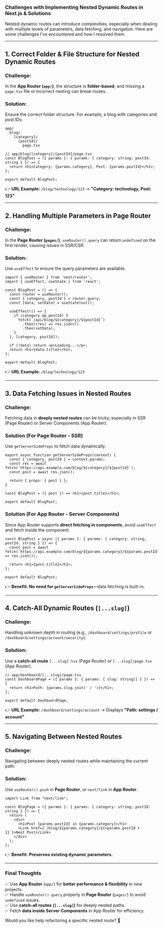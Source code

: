 ### **Challenges with Implementing Nested Dynamic Routes in Next.js & Solutions**  

Nested dynamic routes can introduce complexities, especially when dealing with multiple levels of parameters, data fetching, and navigation. Here are some challenges I've encountered and how I resolved them.

---

## **1. Correct Folder & File Structure for Nested Dynamic Routes**
### **Challenge:**  
In the **App Router (`app/`)**, the structure is **folder-based**, and missing a `page.tsx` file or incorrect nesting can break routes.

### **Solution:**
Ensure the correct folder structure. For example, a blog with categories and post IDs:
```
app/
  blog/
    [category]/
      [postId]/
        page.tsx
```

```tsx
// app/blog/[category]/[postId]/page.tsx
const BlogPost = ({ params }: { params: { category: string; postId: string } }) => {
  return <h1>Category: {params.category}, Post: {params.postId}</h1>;
};

export default BlogPost;
```
👉 **URL Example:** `/blog/technology/123` → **"Category: technology, Post: 123"**

---

## **2. Handling Multiple Parameters in Page Router**
### **Challenge:**  
In the **Page Router (`pages/`)**, `useRouter().query` can return `undefined` on the first render, causing issues in SSR/CSR.

### **Solution:**
Use `useEffect` to ensure the query parameters are available.

```tsx
import { useRouter } from 'next/router';
import { useEffect, useState } from 'react';

const BlogPost = () => {
  const router = useRouter();
  const { category, postId } = router.query;
  const [data, setData] = useState(null);

  useEffect(() => {
    if (category && postId) {
      fetch(`/api/blog/${category}/${postId}`)
        .then((res) => res.json())
        .then(setData);
    }
  }, [category, postId]);

  if (!data) return <p>Loading...</p>;
  return <h1>{data.title}</h1>;
};

export default BlogPost;
```
👉 **URL Example:** `/blog/technology/123`

---

## **3. Data Fetching Issues in Nested Routes**
### **Challenge:**  
Fetching data in **deeply nested routes** can be tricky, especially in SSR (Page Router) or Server Components (App Router).

### **Solution (For Page Router - SSR)**
Use `getServerSideProps` to fetch data dynamically.

```tsx
export async function getServerSideProps(context) {
  const { category, postId } = context.params;
  const res = await fetch(`https://api.example.com/blog/${category}/${postId}`);
  const post = await res.json();

  return { props: { post } };
}

const BlogPost = ({ post }) => <h1>{post.title}</h1>;

export default BlogPost;
```

### **Solution (For App Router - Server Components)**
Since App Router supports **direct fetching in components**, avoid `useEffect` and fetch inside the component.

```tsx
const BlogPost = async ({ params }: { params: { category: string; postId: string } }) => {
  const post = await fetch(`https://api.example.com/blog/${params.category}/${params.postId}`).then((res) => res.json());

  return <h1>{post.title}</h1>;
};

export default BlogPost;
```
👉 **Benefit:** **No need for `getServerSideProps`**—data fetching is built-in.

---

## **4. Catch-All Dynamic Routes (`[...slug]`)**
### **Challenge:**  
Handling unknown depth in routing (e.g., `/dashboard/settings/profile` or `/dashboard/settings/account/security`).

### **Solution:**  
Use a **catch-all route** `[...slug].tsx` (Page Router) or `[...slug]/page.tsx` (App Router).

```tsx
// app/dashboard/[...slug]/page.tsx
const DashboardPage = ({ params }: { params: { slug: string[] } }) => {
  return <h1>Path: {params.slug.join(' / ')}</h1>;
};

export default DashboardPage;
```
👉 **URL Example:** `/dashboard/settings/account` → Displays **"Path: settings / account"**

---

## **5. Navigating Between Nested Routes**
### **Challenge:**  
Navigating between deeply nested routes while maintaining the current path.

### **Solution:**
Use `useRouter().push` in **Page Router**, or `next/link` in **App Router**.

```tsx
import Link from "next/link";

const BlogPage = ({ params }: { params: { category: string; postId: string } }) => {
  return (
    <div>
      <h1>Post {params.postId} in {params.category}</h1>
      <Link href={`/blog/${params.category}/${+params.postId + 1}`}>Next Post</Link>
    </div>
  );
};
```
👉 **Benefit:** **Preserves existing dynamic parameters.**

---

### **Final Thoughts**
✅ Use **App Router** (`app/`) for **better performance & flexibility** in new projects.  
✅ Handle `useRouter().query` properly in **Page Router** (`pages/`) to avoid `undefined` issues.  
✅ Use **catch-all routes (`[...slug]`)** for deeply nested paths.  
✅ Fetch **data inside Server Components** in App Router for efficiency.  

Would you like help refactoring a specific nested route? 🚀